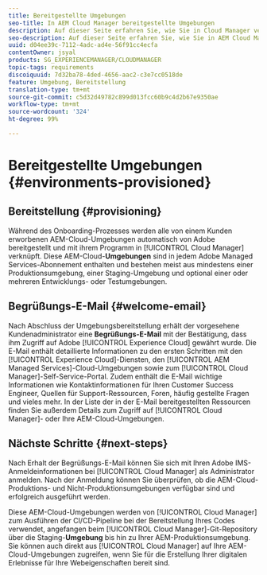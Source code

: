 ```yaml
---
title: Bereitgestellte Umgebungen
seo-title: In AEM Cloud Manager bereitgestellte Umgebungen
description: Auf dieser Seite erfahren Sie, wie Sie in Cloud Manager verfügbare bereitgestellte Umgebungen anzeigen.
seo-description: Auf dieser Seite erfahren Sie, wie Sie in AEM Cloud Manager verfügbare bereitgestellte Umgebungen anzeigen.
uuid: d04ee39c-7112-4adc-ad4e-56f91cc4ecfa
contentOwner: jsyal
products: SG_EXPERIENCEMANAGER/CLOUDMANAGER
topic-tags: requirements
discoiquuid: 7d32ba78-4ded-4656-aac2-c3e7cc0518de
feature: Umgebung, Bereitstellung
translation-type: tm+mt
source-git-commit: c5d32d49782c899d013fcc60b9c4d2b67e9350ae
workflow-type: tm+mt
source-wordcount: '324'
ht-degree: 99%

---
```



# Bereitgestellte Umgebungen {#environments-provisioned}

## Bereitstellung {#provisioning}

Während des Onboarding-Prozesses werden alle von einem Kunden erworbenen AEM-Cloud-Umgebungen automatisch von Adobe bereitgestellt und mit ihrem Programm in [!UICONTROL Cloud Manager] verknüpft. Diese AEM-Cloud-**Umgebungen** sind in jedem Adobe Managed Services-Abonnement enthalten und bestehen meist aus mindestens einer Produktionsumgebung, einer Staging-Umgebung und optional einer oder mehreren Entwicklungs- oder Testumgebungen.

## Begrüßungs-E-Mail {#welcome-email}

Nach Abschluss der Umgebungsbereitstellung erhält der vorgesehene Kundenadministrator eine **Begrüßungs-E-Mail** mit der Bestätigung, dass ihm Zugriff auf Adobe [!UICONTROL Experience Cloud] gewährt wurde. Die E-Mail enthält detaillierte Informationen zu den ersten Schritten mit den [!UICONTROL Experience Cloud]-Diensten, den [!UICONTROL AEM Managed Services]-Cloud-Umgebungen sowie zum [!UICONTROL Cloud Manager]-Self-Service-Portal. Zudem enthält die E-Mail wichtige Informationen wie Kontaktinformationen für Ihren Customer Success Engineer, Quellen für Support-Ressourcen, Foren, häufig gestellte Fragen und vieles mehr. In der Liste der in der E-Mail bereitgestellten Ressourcen finden Sie außerdem Details zum Zugriff auf [!UICONTROL Cloud Manager]- oder Ihre AEM-Cloud-Umgebungen.

## Nächste Schritte {#next-steps}

Nach Erhalt der Begrüßungs-E-Mail können Sie sich mit Ihren Adobe IMS-Anmeldeinformationen bei [!UICONTROL Cloud Manager] als Administrator anmelden. Nach der Anmeldung können Sie überprüfen, ob die AEM-Cloud-Produktions- und Nicht-Produktionsumgebungen verfügbar sind und erfolgreich ausgeführt werden.

Diese AEM-Cloud-Umgebungen werden von [!UICONTROL Cloud Manager] zum Ausführen der CI/CD-Pipeline bei der Bereitstellung Ihres Codes verwendet, angefangen beim [!UICONTROL Cloud Manager]-Git-Repository über die Staging-**Umgebung** bis hin zu Ihrer AEM-Produktionsumgebung. Sie können auch direkt aus [!UICONTROL Cloud Manager] auf Ihre AEM-Cloud-Umgebungen zugreifen, wenn Sie für die Erstellung Ihrer digitalen Erlebnisse für Ihre Webeigenschaften bereit sind.
